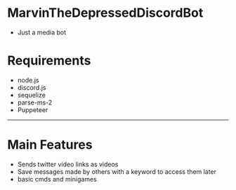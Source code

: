 # MarvinTheDepressedDiscordBot
- Just a media bot
# Requirements
- node.js
- discord.js
- sequelize
- parse-ms-2
- Puppeteer
-------------------
# Main Features
- Sends twitter video links as videos
- Save messages made by others with a keyword to access them later 
- basic cmds and minigames